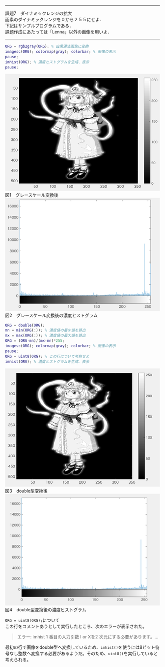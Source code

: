 ***
課題7　ダイナミックレンジの拡大  
画素のダイナミックレンジを０から２５５にせよ．   
下記はサンプルプログラムである．   
課題作成にあたっては「Lenna」以外の画像を用いよ．   
***


```Matlab
ORG = rgb2gray(ORG); % 白黒濃淡画像に変換
imagesc(ORG); colormap(gray); colorbar; % 画像の表示
pause;
imhist(ORG); % 濃度ヒストグラムを生成、表示
pause;
```
![sample](./7-1.png)  
図1　グレースケール変換後
![sample](./7-2.png)  
図2　グレースケール変換後の濃度ヒストグラム


```Matlab
ORG = double(ORG);
mn = min(ORG(:)); % 濃度値の最小値を算出
mx = max(ORG(:)); % 濃度値の最大値を算出
ORG = (ORG-mn)/(mx-mn)*255;
imagesc(ORG); colormap(gray); colorbar; % 画像の表示
pause;
ORG = uint8(ORG); % この行について考察せよ
imhist(ORG); % 濃度ヒストグラムを生成、表示
```
![sample](./7-3.png)  
図3　double型変換後
![sample](./7-4.png)  
図4　double型変換後の濃度ヒストグラム

`ORG = uint8(ORG);`について  
この行をコメントあうとして実行したところ、次のエラーが表示された。
>エラー: imhist
1 番目の入力引数 I or Xを2 次元にする必要があります。...

最初の行で画像をdouble型へ変換しているため、`imhist()`を使うには8ビット符号なし整数へ変換する必要があるようだ。そのため、`uint8()`を実行していると考えられる。
